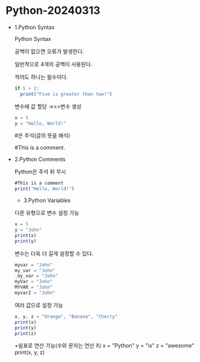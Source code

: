 # Python-20240313
- 1.Python Syntax
    
    Python Syntax
    
    공백이 없으면 오류가 발생한다.
    
    일반적으로 4개의 공백이 사용된다.
    
    적어도 하나는 필수이다.
    
    ```jsx
    if 5 > 2:
      print("Five is greater than two!")
    ```
    
    변수에 값 할당 →>>변수 생성
    
    ```jsx
    x = 5
    y = "Hello, World!"
    
    ```
    
    #은 주석(글의 뜻을 해석)

    #This is a comment.
 - 2.Python Comments
    
    Python은 주석 뒤 무시
    
    ```jsx
    #This is a comment
    print("Hello, World!")
    
    ```
    - 3.Python Variables
    
    다른 유형으로 변수 설정 가능
    
    ```jsx
    x = 5
    y = "John"
    print(x)
    print(y)
    
    ```
    
    변수는 더욱 더 길게 설정할 수 있다.
    
    ```jsx
    myvar = "John"
    my_var = "John"
    _my_var = "John"
    myVar = "John"
    MYVAR = "John"
    myvar2 = "John"
    
    ```
    
    여러 값으로 설정 가능
    
    ```jsx
    x, y, z = "Orange", "Banana", "Cherry"
    print(x)
    print(y)
    print(z)
    
    ```
    
    +쉼표로 연산 가능(수와 문자는 연산 X)
  x = "Python"
y = "is"
z = "awesome"
print(x, y, z)


